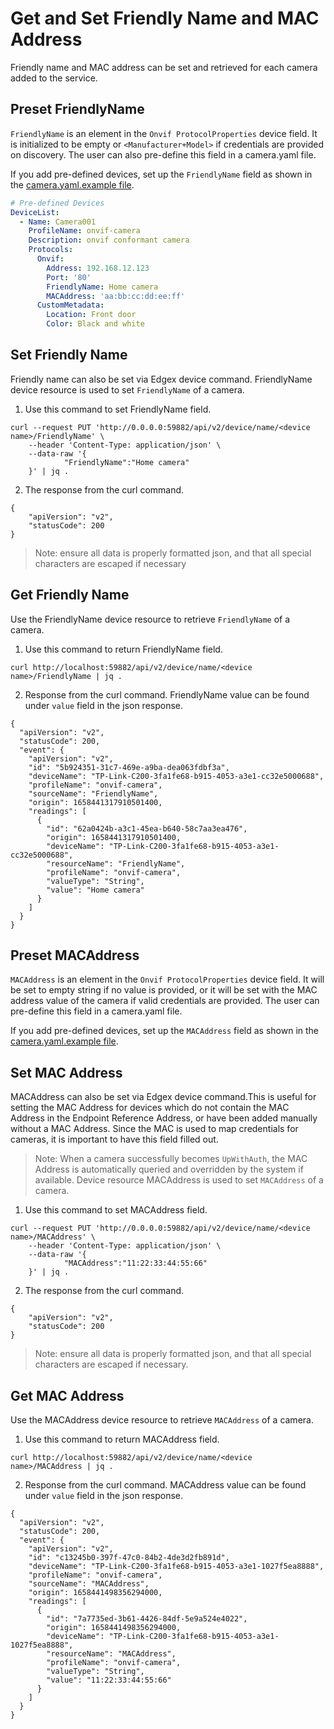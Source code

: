 # Get and Set Friendly Name and MAC Address

Friendly name and MAC address can be set and retrieved for each camera added to the service.


## Preset FriendlyName
`FriendlyName` is an element in the `Onvif ProtocolProperties` device field. It is initialized to be empty or `<Manufacturer+Model>`
if credentials are provided on discovery. The user can also pre-define this field in a camera.yaml file.

If you add pre-defined devices, set up the `FriendlyName` field as shown in the
[camera.yaml.example file](../cmd/res/devices/camera.yaml.example).

```yaml
# Pre-defined Devices
DeviceList:
  - Name: Camera001
    ProfileName: onvif-camera
    Description: onvif conformant camera
    Protocols:
      Onvif:
        Address: 192.168.12.123
        Port: '80'
        FriendlyName: Home camera
        MACAddress: 'aa:bb:cc:dd:ee:ff'
      CustomMetadata:
        Location: Front door
        Color: Black and white
```

## Set Friendly Name

Friendly name can also be set via Edgex device command.
FriendlyName device resource is used to set `FriendlyName` of a camera.

1. Use this command to set FriendlyName field.

```shell
curl --request PUT 'http://0.0.0.0:59882/api/v2/device/name/<device name>/FriendlyName' \
    --header 'Content-Type: application/json' \
    --data-raw '{
            "FriendlyName":"Home camera"
    }' | jq .
```
2. The response from the curl command.
```
{
    "apiVersion": "v2",
    "statusCode": 200
}
```
>Note: ensure all data is properly formatted json, and that all special characters are escaped if necessary


## Get Friendly Name

Use the FriendlyName device resource to retrieve `FriendlyName` of a camera.

1. Use this command to return FriendlyName field.

```shell
curl http://localhost:59882/api/v2/device/name/<device name>/FriendlyName | jq .
```
2. Response from the curl command. FriendlyName value can be found under `value` field in the json response.
```shell
{
  "apiVersion": "v2",
  "statusCode": 200,
  "event": {
    "apiVersion": "v2",
    "id": "5b924351-31c7-469e-a9ba-dea063fdbf3a",
    "deviceName": "TP-Link-C200-3fa1fe68-b915-4053-a3e1-cc32e5000688",
    "profileName": "onvif-camera",
    "sourceName": "FriendlyName",
    "origin": 1658441317910501400,
    "readings": [
      {
        "id": "62a0424b-a3c1-45ea-b640-58c7aa3ea476",
        "origin": 1658441317910501400,
        "deviceName": "TP-Link-C200-3fa1fe68-b915-4053-a3e1-cc32e5000688",
        "resourceName": "FriendlyName",
        "profileName": "onvif-camera",
        "valueType": "String",
        "value": "Home camera"
      }
    ]
  }
}
```

## Preset MACAddress
`MACAddress` is an element in the `Onvif ProtocolProperties` device field. It will be set to empty string if no value is provided, or
it will be set with the MAC address value of the camera if valid credentials are provided.
The user can pre-define this field in a camera.yaml file.



If you add pre-defined devices, set up the `MACAddress` field as shown in the
[camera.yaml.example file](../cmd/res/devices/camera.yaml.example).

## Set MAC Address

MACAddress can also be set via Edgex device command.This is useful for setting the MAC Address for devices which do not contain 
the MAC Address in the Endpoint Reference Address, or have been added manually without a MAC Address. 
Since the MAC is used to map credentials for cameras, it is important to have this field filled out.

> Note: When a camera successfully becomes `UpWithAuth`, the MAC Address is automatically queried and overridden by the system if available.
Device resource MACAddress is used to set `MACAddress` of a camera.

1. Use this command to set MACAddress field.
```shell
curl --request PUT 'http://0.0.0.0:59882/api/v2/device/name/<device name>/MACAddress' \
    --header 'Content-Type: application/json' \
    --data-raw '{
            "MACAddress":"11:22:33:44:55:66"
    }' | jq .
```
2. The response from the curl command.
```
{
    "apiVersion": "v2",
    "statusCode": 200
}
```
>Note: ensure all data is properly formatted json, and that all special characters are escaped if necessary.


## Get MAC Address

Use the MACAddress device resource to retrieve `MACAddress` of a camera.

1. Use this command to return MACAddress field.

```shell
curl http://localhost:59882/api/v2/device/name/<device name>/MACAddress | jq .
```
2. Response from the curl command. MACAddress value can be found under `value` field in the json response.
```shell
{
  "apiVersion": "v2",
  "statusCode": 200,
  "event": {
    "apiVersion": "v2",
    "id": "c13245b0-397f-47c0-84b2-4de3d2fb891d",
    "deviceName": "TP-Link-C200-3fa1fe68-b915-4053-a3e1-1027f5ea8888",
    "profileName": "onvif-camera",
    "sourceName": "MACAddress",
    "origin": 1658441498356294000,
    "readings": [
      {
        "id": "7a7735ed-3b61-4426-84df-5e9a524e4022",
        "origin": 1658441498356294000,
        "deviceName": "TP-Link-C200-3fa1fe68-b915-4053-a3e1-1027f5ea8888",
        "resourceName": "MACAddress",
        "profileName": "onvif-camera",
        "valueType": "String",
        "value": "11:22:33:44:55:66"
      }
    ]
  }
}
```
